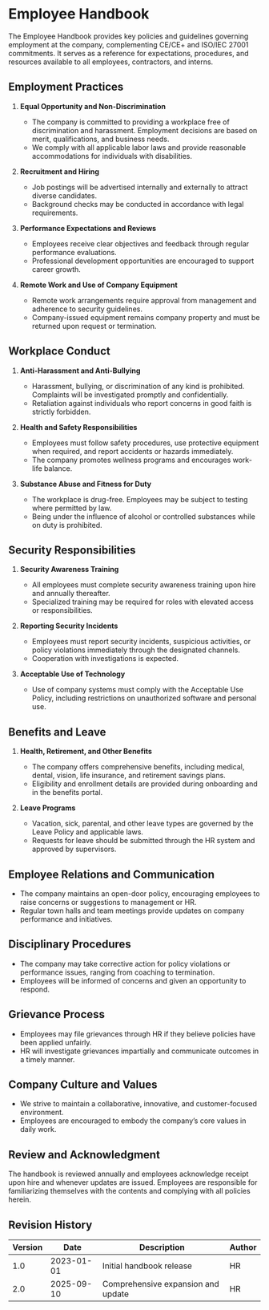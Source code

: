 # Employee Handbook

The Employee Handbook provides key policies and guidelines governing employment at the company, complementing CE/CE+ and ISO/IEC 27001 commitments. It serves as a reference for expectations, procedures, and resources available to all employees, contractors, and interns.

## Employment Practices

1. **Equal Opportunity and Non-Discrimination**
   - The company is committed to providing a workplace free of discrimination and harassment. Employment decisions are based on merit, qualifications, and business needs.
   - We comply with all applicable labor laws and provide reasonable accommodations for individuals with disabilities.

2. **Recruitment and Hiring**
   - Job postings will be advertised internally and externally to attract diverse candidates.
   - Background checks may be conducted in accordance with legal requirements.

3. **Performance Expectations and Reviews**
   - Employees receive clear objectives and feedback through regular performance evaluations.
   - Professional development opportunities are encouraged to support career growth.

4. **Remote Work and Use of Company Equipment**
   - Remote work arrangements require approval from management and adherence to security guidelines.
   - Company-issued equipment remains company property and must be returned upon request or termination.

## Workplace Conduct

1. **Anti-Harassment and Anti-Bullying**
   - Harassment, bullying, or discrimination of any kind is prohibited. Complaints will be investigated promptly and confidentially.
   - Retaliation against individuals who report concerns in good faith is strictly forbidden.

2. **Health and Safety Responsibilities**
   - Employees must follow safety procedures, use protective equipment when required, and report accidents or hazards immediately.
   - The company promotes wellness programs and encourages work-life balance.

3. **Substance Abuse and Fitness for Duty**
   - The workplace is drug-free. Employees may be subject to testing where permitted by law.
   - Being under the influence of alcohol or controlled substances while on duty is prohibited.

## Security Responsibilities

1. **Security Awareness Training**
   - All employees must complete security awareness training upon hire and annually thereafter.
   - Specialized training may be required for roles with elevated access or responsibilities.

2. **Reporting Security Incidents**
   - Employees must report security incidents, suspicious activities, or policy violations immediately through the designated channels.
   - Cooperation with investigations is expected.

3. **Acceptable Use of Technology**
   - Use of company systems must comply with the Acceptable Use Policy, including restrictions on unauthorized software and personal use.

## Benefits and Leave

1. **Health, Retirement, and Other Benefits**
   - The company offers comprehensive benefits, including medical, dental, vision, life insurance, and retirement savings plans.
   - Eligibility and enrollment details are provided during onboarding and in the benefits portal.

2. **Leave Programs**
   - Vacation, sick, parental, and other leave types are governed by the Leave Policy and applicable laws.
   - Requests for leave should be submitted through the HR system and approved by supervisors.

## Employee Relations and Communication

- The company maintains an open-door policy, encouraging employees to raise concerns or suggestions to management or HR.
- Regular town halls and team meetings provide updates on company performance and initiatives.

## Disciplinary Procedures

- The company may take corrective action for policy violations or performance issues, ranging from coaching to termination.
- Employees will be informed of concerns and given an opportunity to respond.

## Grievance Process

- Employees may file grievances through HR if they believe policies have been applied unfairly.
- HR will investigate grievances impartially and communicate outcomes in a timely manner.

## Company Culture and Values

- We strive to maintain a collaborative, innovative, and customer-focused environment.
- Employees are encouraged to embody the company’s core values in daily work.

## Review and Acknowledgment

The handbook is reviewed annually and employees acknowledge receipt upon hire and whenever updates are issued. Employees are responsible for familiarizing themselves with the contents and complying with all policies herein.

## Revision History

| Version | Date       | Description                        | Author |
| ------- | ---------- | ---------------------------------- | ------ |
| 1.0     | 2023-01-01 | Initial handbook release           | HR     |
| 2.0     | 2025-09-10 | Comprehensive expansion and update | HR     |
